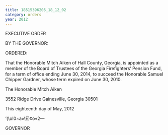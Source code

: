 ```yaml
---
title: 18515396205_18_12_02
category: orders
year: 2012
---
```

 

EXECUTIVE ORDER

BY THE GOVERNOR:

ORDERED:

That the Honorable Mitch Aiken of Hall County, Georgia, is
appointed as a member of the Board of Trustees of the Georgia
Fireﬁghters’ Pension Fund, for a term of office ending June 30,
2014, to succeed the Honorable Samuel Chipper Gardner, whose
term expired on June 30, 2010.

The Honorable Mitch Aiken

3552 Ridge Drive
Gainesville, Georgia 30501

This eighteenth day of May, 2012

‘(\oI0~a»\E)¢o«2—

GOVERNOR

